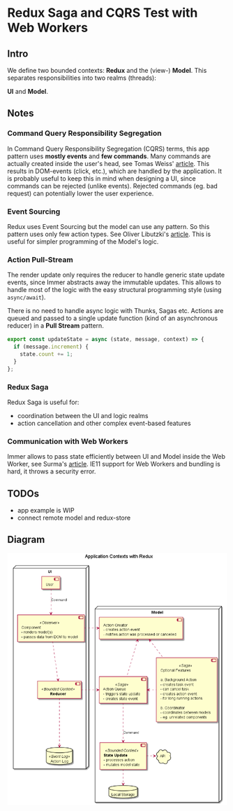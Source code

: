 # Redux Saga and CQRS Test with Web Workers

## Intro

We define two bounded contexts: **Redux** and the (view-) **Model**. This separates responsibilities into two realms (threads):

**UI** and **Model**.

## Notes

### Command Query Responsibility Segregation

In Command Query Responsibility Segregation (CQRS) terms, this app pattern uses **mostly events** and **few commands**. Many commands are actually created inside the user's head, see Tomas Weiss' [article](https://blog.javascripting.com/2015/12/08/the-human-brain-is-a-vital-front-end-component/). This results in DOM-events (click, etc.), which are handled by the application. It is probably useful to keep this in mind when designing a UI, since commands can be rejected (unlike events). Rejected commands (eg. bad request) can potentially lower the user experience.

### Event Sourcing

Redux uses Event Sourcing but the model can use any pattern. So this pattern uses only few action types. See Oliver Libutzki's [article](https://dev.to/olibutzki/why-event-sourcing-is-a-microservice-anti-pattern-3mcj). This is useful for simpler programming of the Model's logic.

### Action Pull-Stream

The render update only requires the reducer to handle generic state update events, since Immer abstracts away the immutable updates. This allows to handle most of the logic with the easy structural programming style (using `async/await`).

There is no need to handle async logic with Thunks, Sagas etc. Actions are queued and passed to a single update function (kind of an asynchronous reducer) in a **Pull Stream** pattern.

```javascript
export const updateState = async (state, message, context) => {
  if (message.increment) {
    state.count += 1;
  }
};
```

### Redux Saga

Redux Saga is useful for:

- coordination between the UI and logic realms
- action cancellation and other complex event-based features

### Communication with Web Workers

Immer allows to pass state efficiently between UI and Model inside the Web Worker, see Surma's [article](https://dassur.ma/things/react-redux-comlink/). IE11 support for Web Workers and bundling is hard, it throws a security error.

## TODOs

- app example is WIP
- connect remote model and redux-store

## Diagram

![Application Contexts with Redux](./app_context.png)
